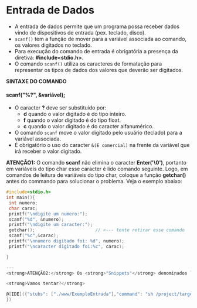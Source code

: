 # Entrada de Dados
+ A entrada de dados permite que um programa possa receber dados vindo de dispositivos de entrada (pex. teclado, disco). 
+ `scanf()` tem a função de mover para a variável associada ao comando, os valores digitados no teclado.
+ Para execução do comando de entrada é obrigatória a presença da diretiva: <strong>#include<stdio.h></strong>. 
+ O comando `scanf()` utiliza os caracteres de formatação para representar os tipos de dados dos valores que deverão ser digitados. <br />
 
**SINTAXE DO COMANDO** <br />
#### **scanf("%?", &variável);**<br />

+ O caracter **?** deve ser substituído por:
  - **d** quando o valor digitado é do tipo inteiro.
  - **f** quando o valor digitado é do tipo float.
  - **c** quando o valor digitado é do caracter alfanumérico.
+ O comando `scanf` move o valor digitado pelo usuário (teclado) para a variável associada. 
+ É obrigatório o uso do caracter `&(E comercial)` na frente da variável que irá receber o valor digitado.

<b>ATENÇÃO1:</b>
O comando <b>scanf</b> não elimina o caracter <b>Enter('\0')</b>, portanto em variáveis do tipo char esse caracter é lido comando seguinte. Logo, em comandos de leitura de variáveis do tipo char, coloque a função <b>getchar()</b> antes do commando para solucionar o problema. Veja o exemplo abaixo:
```C
#include<stdio.h>
int main(){
 int numero;
 char carac;
 printf("\ndigite um numero:");
 scanf("%d", &numero);
 printf("\ndigite um caracter:");
 getchar();                       // <--- tente retirar esse comando
 scanf("%c",&carac);
 printf("\nnumero digitado foi: %d", numero);
 printf("\ncaracter digitado foi:%c", carac);

}

---
<strong>ATENÇÃO2:</strong> Os <strong>"Snippets"</strong> denominados `IDE` exibem um interpretador interativo online (https://repl.it/) para que você aluno execute e modifique os exemplos disponibilizados, além de permitir que faça os exercícios apresentados.

<strong>Vamos tentar?</strong>

@[IDE]({"stubs": ["./www/ExemploEntrada"],"command": "sh /project/target/www/entrada.sh"
})

